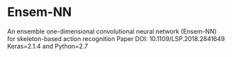 # Ensem-NN
An ensemble one-dimensional convolutional neural network (Ensem-NN) for skeleton-based action recognition
Paper DOI: 10.1109/LSP.2018.2841649
Keras=2.1.4 and Python=2.7
